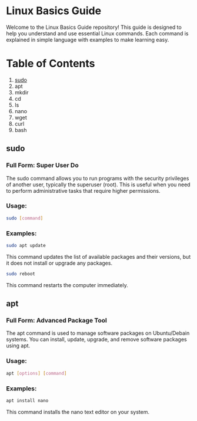 # Linux Basics Guide

Welcome to the Linux Basics Guide repository! This guide is designed to help you understand and use essential Linux commands. Each command is explained in simple language with examples to make learning easy.

# Table of Contents

1. [sudo](#sudo)
2. apt
3. mkdir
4. cd
5. ls
6. nano
7. wget
8. curl
9. bash

## sudo
### Full Form: **Super User Do**

The sudo command allows you to run programs with the security privileges of another user, typically the superuser (root). This is useful when you need to perform administrative tasks that require higher permissions.

### Usage:
```bash
sudo [command]
```

### Examples:
```bash
sudo apt update
```
This command updates the list of available packages and their versions, but it does not install or upgrade any packages.

```bash
sudo reboot
```
This command restarts the computer immediately.

## apt
### Full Form: Advanced Package Tool

The apt command is used to manage software packages on Ubuntu/Debain systems. You can install, update, upgrade, and remove software packages using apt.

### Usage:
```bash
apt [options] [command]
```

### Examples:
```bash
apt install nano
```
This command installs the nano text editor on your system.
